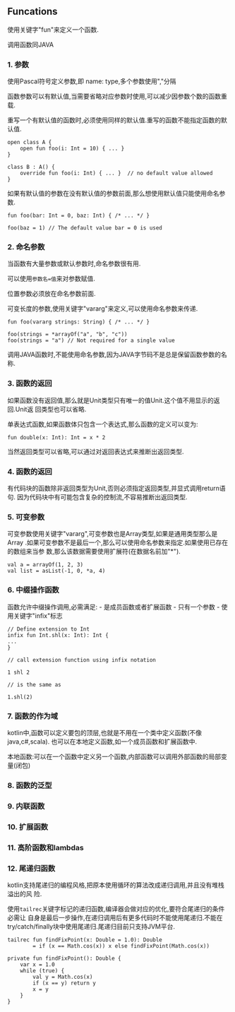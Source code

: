 ## Funcations
使用关键字"fun"来定义一个函数.

调用函数同JAVA

### 1. 参数
使用Pascal符号定义参数,即 name: type,多个参数使用","分隔

函数参数可以有默认值,当需要省略对应参数时使用,可以减少因参数个数的函数重载.

重写一个有默认值的函数时,必须使用同样的默认值.重写的函数不能指定函数的默认值.

	open class A {
	    open fun foo(i: Int = 10) { ... }
	}
	
	class B : A() {
	    override fun foo(i: Int) { ... }  // no default value allowed
	}

如果有默认值的参数在没有默认值的参数前面,那么想使用默认值只能使用命名参数.

	fun foo(bar: Int = 0, baz: Int) { /* ... */ }

	foo(baz = 1) // The default value bar = 0 is used

### 2. 命名参数
当函数有大量参数或默认参数时,命名参数很有用.

可以使用`参数名=值`来对参数赋值.

位置参数必须放在命名参数前面.

可变长度的参数,使用关键字"vararg"来定义,可以使用命名参数来传递.

	fun foo(vararg strings: String) { /* ... */ }

	foo(strings = *arrayOf("a", "b", "c"))
	foo(strings = "a") // Not required for a single value

调用JAVA函数时,不能使用命名参数,因为JAVA字节码不是总是保留函数参数的名称.

### 3. 函数的返回
如果函数没有返回值,那么就是Unit类型只有唯一的值Unit.这个值不用显示的返回.Unit返
回类型也可以省略.

单表达式函数,如果函数体只包含一个表达式,那么函数的定义可以变为:

	fun double(x: Int): Int = x * 2

当然返回类型可以省略,可以通过对返回表达式来推断出返回类型.

### 4. 函数的返回
有代码块的函数除非返回类型为Unit,否则必须指定返回类型,并显式调用return语句.
因为代码块中有可能包含复杂的控制流,不容易推断出返回类型.

### 5. 可变参数
可变参数使用关键字"vararg",可变参数也是Array类型,如果是通用类型那么是Array<out T>
.如果可变参数不是最后一个,那么可以使用命名参数来指定.如果使用已存在的数组来当参
数,那么该数据需要使用扩展符(在数据名前加"*").

	val a = arrayOf(1, 2, 3)
	val list = asList(-1, 0, *a, 4)

### 6. 中缀操作函数
函数允许中缀操作调用,必需满足:
	- 是成员函数或者扩展函数
	- 只有一个参数
	- 使用关键字"infix"标志

	// Define extension to Int
	infix fun Int.shl(x: Int): Int {
	...
	}
	
	// call extension function using infix notation
	
	1 shl 2
	
	// is the same as
	
	1.shl(2)

### 7. 函数的作为域
kotlin中,函数可以定义要包的顶层,也就是不用在一个类中定义函数(不像java,c#,scala).
也可以在本地定义函数,如一个成员函数和扩展函数中.

本地函数:可以在一个函数中定义另一个函数,内部函数可以调用外部函数的局部变量(闭包)

### 8. 函数的泛型

### 9. 内联函数

### 10. 扩展函数

### 11. 高阶函数和lambdas

### 12. 尾递归函数
kotlin支持尾递归的编程风格,把原本使用循环的算法改成递归调用,并且没有堆栈溢出的风
险.

使用`tailrec`关键字标记的递归函数,编译器会做对应的优化,要符合尾递归的条件必需让
自身是最后一步操作,在递归调用后有更多代码时不能使用尾递归.不能在
try/catch/finally块中使用尾递归.尾递归目前只支持JVM平台.

	tailrec fun findFixPoint(x: Double = 1.0): Double
		    = if (x == Math.cos(x)) x else findFixPoint(Math.cos(x))

	private fun findFixPoint(): Double {
	    var x = 1.0
	    while (true) {
	        val y = Math.cos(x)
	        if (x == y) return y
	        x = y
	    }
	}
